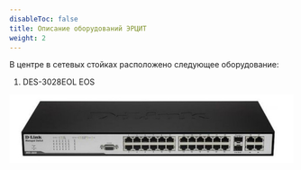 ```yaml
---
disableToc: false
title: Описание оборудований ЭРЦИТ
weight: 2
---
```


В центре в сетевых стойках расположено следующее оборудование:

1. DES-3028EOL EOS

![image](content/basics/migration/DES-3028EOL.jpg)



